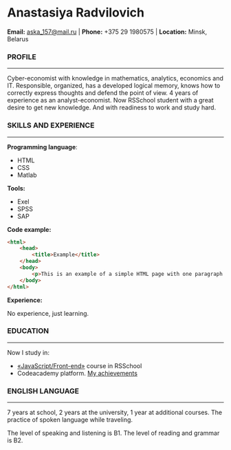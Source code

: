 # Anastasiya Radvilovich
**Email:** aska_157@mail.ru | **Phone:** +375 29 1980575 | **Location:** Minsk, Belarus
### PROFILE
***
Cyber-economist with knowledge in mathematics, analytics, economics and IT.
Responsible, organized, has a developed logical memory, knows how to correctly express thoughts and defend the point of view.
4 years of experience as an analyst-economist.
Now RSSchool student with a great desire to get new knowledge. And with readiness to work and study hard.
### SKILLS AND EXPERIENCE
***
**Programming language**:
* HTML
* CSS
* Matlab

**Tools:**
* Exel
* SPSS
* SAP

**Code example:**
```html
<html>
    <head>
        <title>Example</title>
    </head>
    <body>
        <p>This is an example of a simple HTML page with one paragraph.</p>
    </body>
</html>
```
**Experience:**

No experience, just learning.
### EDUCATION
***
Now I study in:
* [«JavaScript/Front-end»](https://rs.school/js/) course in RSSchool
* Codeacademy platform. [My achievements](https://www.codecademy.com/users/Radvilovich/achievements)
### ENGLISH LANGUAGE
***
7 years at school, 2 years at the university, 1 year at additional courses. The practice of spoken language while traveling. 

The level of speaking and listening is B1. The level of reading and grammar is B2.